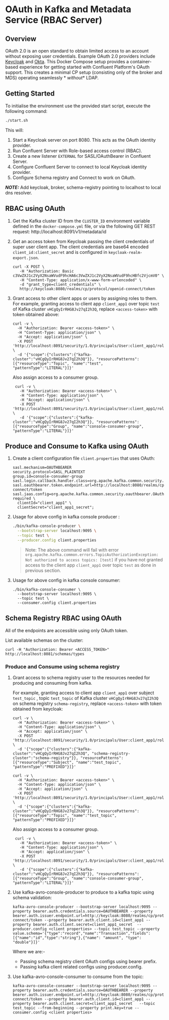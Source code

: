 # OAuth in Kafka and Metadata Service (RBAC Server)

## Overview

OAuth 2.0 is an open standard to obtain limited access to an account without
exposing user credentials. Example OAuth 2.0 providers include [Keycloak](https://www.keycloak.org/) and [Okta](https://www.okta.com/).
This Docker Compose setup provides a container-based experience for getting started with Confluent
Platform's OAuth support.
This creates a minimal CP setup (consisting only of the broker and MDS) operating seamlessly *
*without** LDAP.

## Getting Started

To initialise the environment use the provided start script, execute the following command:

```bash
./start.sh
```

This will:

1. Start a Keycloak server on port 8080. This acts as the OAuth identity provider.
2. Run Confluent Server with Role-based access control (RBAC).
3. Create a new listener `EXTERNAL` for SASL/OAuthBearer in Confluent Server.
4. Configure Confluent Server to connect to local Keycloak identity provider.
5. Configure Schema registry and Connect to work on OAuth.

**_NOTE:_**
Add keycloak, broker, schema-registry pointing to localhost to local dns resolver.

## RBAC using OAuth

1. Get the Kafka cluster ID from the `CLUSTER_ID` environment variable defined in the `docker-compose.yml` file, or via the following GET REST request: http://localhost:8091/v1/metadata/id

2. Get an access token from Keycloak passing the client credentials of super user client app. The client credentials are base64 encoded `client_id:client_secret` and is configured in `keycloak-realm-export.json`.

    ```shell
    curl -X POST \
       -H "Authorization: Basic c3VwZXJ1c2VyX2NsaWVudF9hcHA6c3VwZXJ1c2VyX2NsaWVudF9hcHBfc2VjcmV0" \
       -H "Content-Type: application/x-www-form-urlencoded" \
       -d "grant_type=client_credentials" \
       http://keycloak:8080/realms/cp/protocol/openid-connect/token
    ```

3. Grant access to other client apps or users by assigning roles to them.
   For example, granting access to client app `client_app1` over topic `test` of Kafka cluster `vHCgQyIrRHG8Jv27qI2h3Q`, replace `<access-token>` with token obtained above:

    ```shell
    curl -v \
      -H "Authorization: Bearer <access-token>" \
      -H "Content-Type: application/json" \
      -H "Accept: application/json" \
      -X POST 'http://localhost:8091/security/1.0/principals/User:client_app1/roles/ResourceOwner/bindings' \
      -d '{"scope":{"clusters":{"kafka-cluster":"vHCgQyIrRHG8Jv27qI2h3Q"}}, "resourcePatterns":[{"resourceType":"Topic", "name":"test", "patternType":"LITERAL"}]}'
    ```

   Also assign access to a consumer group.
   ```shell
    curl -v \
      -H "Authorization: Bearer <access-token>" \
      -H "Content-Type: application/json" \
      -H "Accept: application/json" \
      -X POST 'http://localhost:8091/security/1.0/principals/User:client_app1/roles/ResourceOwner/bindings' \
      -d '{"scope":{"clusters":{"kafka-cluster":"vHCgQyIrRHG8Jv27qI2h3Q"}}, "resourcePatterns":[{"resourceType":"Group", "name":"console-consumer-group", "patternType":"LITERAL"}]}'
    ```

## Produce and Consume to Kafka using OAuth

1. Create a client configuration file `client.properties` that uses OAuth:

    ```properties
    sasl.mechanism=OAUTHBEARER
    security.protocol=SASL_PLAINTEXT
    group.id=console-consumer-group
    sasl.login.callback.handler.class=org.apache.kafka.common.security.oauthbearer.secured.OAuthBearerLoginCallbackHandler
    sasl.oauthbearer.token.endpoint.url=http://localhost:8080/realms/cp/protocol/openid-connect/token
    sasl.jaas.config=org.apache.kafka.common.security.oauthbearer.OAuthBearerLoginModule required \
      clientId="client_app1" \
      clientSecret="client_app1_secret";
    ```

2. Usage for above config in kafka console producer :
   ```bash
   ./bin/kafka-console-producer \
     --bootstrap-server localhost:9095 \
     --topic test \
     --producer.config client.properties
   ```
   > Note: The above command will fail with error ```org.apache.kafka.common.errors.TopicAuthorizationException: Not authorized to access topics: [test]``` if you have not granted access to the client app `client_app1` over topic `test` as done in previous section.

3. Usage for above config in kafka console consumer:
   ```shell
   ./bin/kafka-console-consumer \
     --bootstrap-server localhost:9095 \
     --topic test \
     --consumer.config client.properties
   ```

## Schema Registry RBAC using OAuth

All of the endpoints are accessible using only OAuth token.

List available schemas on the cluster:

```curl -H "Authorization: Bearer <ACCESS_TOKEN>" http://localhost:8081/schemas/types```

### Produce and Consume using schema registry

1. Grant access to schema registry user to the resources needed for producing and consuming from kafka.
  
   For example, granting access to client app `client_app1` over subject `test_topic` , topic `test_topic` of Kafka cluster `vHCgQyIrRHG8Jv27qI2h3Q` on schema registry `schema-registry`, replace `<access-token>` with token obtained from keycloak:
    
    ```shell
    curl -v \
      -H "Authorization: Bearer <access-token>" \
      -H "Content-Type: application/json" \
      -H "Accept: application/json" \
      -X POST 'http://localhost:8091/security/1.0/principals/User:client_app1/roles/ResourceOwner/bindings' \
      -d '{"scope":{"clusters":{"kafka-cluster":"vHCgQyIrRHG8Jv27qI2h3Q", "schema-registry-cluster":"schema-registry"}}, "resourcePatterns":[{"resourceType":"Subject", "name":"test_topic", "patternType":"PREFIXED"}]}'
    ```

    ```shell
    curl -v \
      -H "Authorization: Bearer <access-token>" \
      -H "Content-Type: application/json" \
      -H "Accept: application/json" \
      -X POST 'http://localhost:8091/security/1.0/principals/User:client_app1/roles/ResourceOwner/bindings' \
      -d '{"scope":{"clusters":{"kafka-cluster":"vHCgQyIrRHG8Jv27qI2h3Q"}}, "resourcePatterns":[{"resourceType":"Topic", "name":"test_topic", "patternType":"PREFIXED"}]}'
    ```

   Also assign access to a consumer group.
   ```shell
    curl -v \
      -H "Authorization: Bearer <access-token>" \
      -H "Content-Type: application/json" \
      -H "Accept: application/json" \
      -X POST 'http://localhost:8091/security/1.0/principals/User:client_app1/roles/ResourceOwner/bindings' \
      -d '{"scope":{"clusters":{"kafka-cluster":"vHCgQyIrRHG8Jv27qI2h3Q"}}, "resourcePatterns":[{"resourceType":"Group", "name":"console-consumer-group", "patternType":"LITERAL"}]}'

2. Use kafka-avro-console-producer to produce to a kafka topic using schema validation:

    ```shell 
    kafka-avro-console-producer --bootstrap-server localhost:9095 --property bearer.auth.credentials.source=OAUTHBEARER --property bearer.auth.issuer.endpoint.url=http://keycloak:8080/realms/cp/protocol/openid-connect/token --property bearer.auth.client.id=client_app1 --property bearer.auth.client.secret=client_app1_secret  --producer.config <client properties> --topic test_topic --property value.schema='{"type":"record","name":"Transaction","fields":[{"name":"id","type":"string"},{"name": "amount", "type": "double"}]}'
    ```

    Where we are:-
    - Passing schema registry client OAuth configs using bearer prefix.
    - Passing kafka client related configs using producer.config.


3. Use kafka-avro-console-consumer to consume from the topic:

    ```shell
    kafka-avro-console-consumer --bootstrap-server localhost:9095 --property bearer.auth.credentials.source=OAUTHBEARER --property bearer.auth.issuer.endpoint.url=http://keycloak:8080/realms/cp/protocol/openid-connect/token --property bearer.auth.client.id=client_app1 --property bearer.auth.client.secret=client_app1_secret   --topic test_topic --from-beginning --property print.key=true --consumer.config <client properties>
    ```

